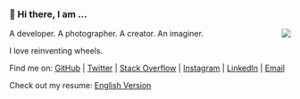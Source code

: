 ### 👋 Hi there, I am ...

<img align="right" src="https://github-readme-stats.vercel.app/api?username=imtsuki&show_icons=true&icon_color=0366d6&bg_color=ffffff&hide_title=true" />

A developer. A photographer. A creator. An imaginer.

I love reinventing wheels.

Find me on: [GitHub](https://github.com/imtsuki) | [Twitter](https://twitter.com/iimtsuki) | [Stack Overflow](https://stackoverflow.com/users/12045042/imtsuki) | [Instagram](https://www.instagram.com/iimtsuki/) | [LinkedIn](https://www.linkedin.com/in/jxqiu/) | [Email](mailto:me@qjx.app)

Check out my resume: [English Version](https://github.com/imtsuki/resume/blob/master/resume.pdf)
